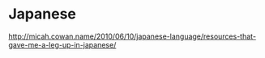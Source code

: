 # Japanese #

http://micah.cowan.name/2010/06/10/japanese-language/resources-that-gave-me-a-leg-up-in-japanese/